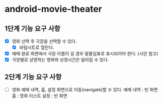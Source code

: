 # android-movie-theater

## 1단계 기능 요구 사항
- [x] 영화 선택 후 극장을 선택할 수 있다.
  - [x] 바텀시트로 열린다.
- [x] 예매 완료 화면에서 극장 이름이 길 경우 말줄임표로 표시되어야 한다. (시안 참고)
- [x] 극장별로 상영하는 영화와 상영시간은 달라질 수 있다.

## 2단계 기능 요구 사항
- [ ] 영화 예매 내역, 홈, 설정 화면으로 이동(navigate)할 수 있다.
  예매 내역 : 빈 화면
  홈 : 영화 리스트
  설정 : 빈 화면
